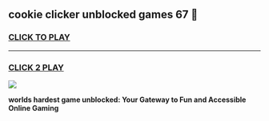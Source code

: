 
## cookie clicker unblocked games 67 👋
<h3>
<a href="https://premium.freeplayer.one?title=cookie_clicker_unblocked_games_67&ref=13F">CLICK TO PLAY</a></h3>
<hr>

<h3>
<a href="https://premium.freeplayer.one?title=cookie_clicker_unblocked_games_67&ref=13F">CLICK 2 PLAY</a>
  
</h3>

<a href="https://premium.freeplayer.one?title=cookie_clicker_unblocked_games_67&ref=12F/"><img src="https://clearcache.store/games.png"></a>


**worlds hardest game unblocked: Your Gateway to Fun and Accessible Online Gaming**
